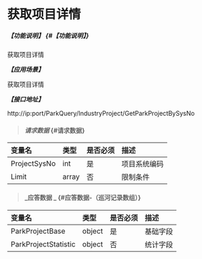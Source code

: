# 获取项目详情

##### _【功能说明】_ {#【功能说明】}

获取项目详情

_**【应用场景】**_

获取项目详情

_**【接口地址】**_

http://ip:port/ParkQuery/IndustryProject/GetParkProjectBySysNo



> #### _请求数据_ {#请求数据}

| 变量名 | 类型 | 是否必须 | 描述 |
| :--- | :--- | :--- | :--- |
| ProjectSysNo | int | 是 | 项目系统编码 |
| Limit | array | 否 | 限制条件 |

> #### _应答数据 _ {#应答数据-（巡河记录数组）}

| 变量名 | 类型 | 是否必须 | 描述 |
| :--- | :--- | :--- | :--- |
| ParkProjectBase | object | 是 | 基础字段 |
| ParkProjectStatistic | object | 否 | 统计字段 |






